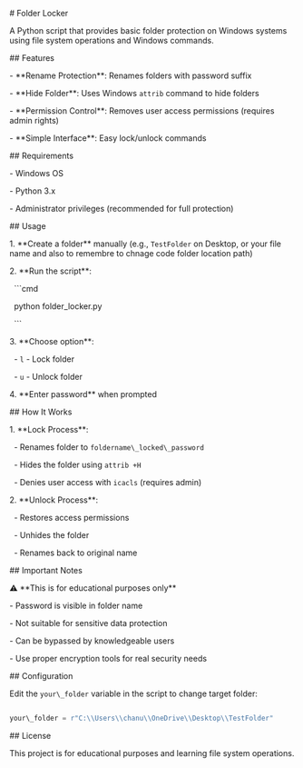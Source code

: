 \# Folder Locker



A Python script that provides basic folder protection on Windows systems using file system operations and Windows commands.



\## Features



\- \*\*Rename Protection\*\*: Renames folders with password suffix

\- \*\*Hide Folder\*\*: Uses Windows `attrib` command to hide folders

\- \*\*Permission Control\*\*: Removes user access permissions (requires admin rights)

\- \*\*Simple Interface\*\*: Easy lock/unlock commands



\## Requirements



\- Windows OS

\- Python 3.x

\- Administrator privileges (recommended for full protection)



\## Usage



1\. \*\*Create a folder\*\* manually (e.g., `TestFolder` on Desktop, or your file name and also to remembre to chnage code folder location path)

2\. \*\*Run the script\*\*:

&nbsp;  ```cmd

&nbsp;  python folder\_locker.py

&nbsp;  ```

3\. \*\*Choose option\*\*:

&nbsp;  - `l` - Lock folder

&nbsp;  - `u` - Unlock folder

4\. \*\*Enter password\*\* when prompted



\## How It Works



1\. \*\*Lock Process\*\*:

&nbsp;  - Renames folder to `foldername\_locked\_password`

&nbsp;  - Hides the folder using `attrib +H`

&nbsp;  - Denies user access with `icacls` (requires admin)



2\. \*\*Unlock Process\*\*:

&nbsp;  - Restores access permissions

&nbsp;  - Unhides the folder

&nbsp;  - Renames back to original name



\## Important Notes



⚠️ \*\*This is for educational purposes only\*\*

\- Password is visible in folder name

\- Not suitable for sensitive data protection

\- Can be bypassed by knowledgeable users

\- Use proper encryption tools for real security needs



\## Configuration



Edit the `your\_folder` variable in the script to change target folder:

```python

your\_folder = r"C:\\Users\\chanu\\OneDrive\\Desktop\\TestFolder"

```



\## License



This project is for educational purposes and learning file system operations.

